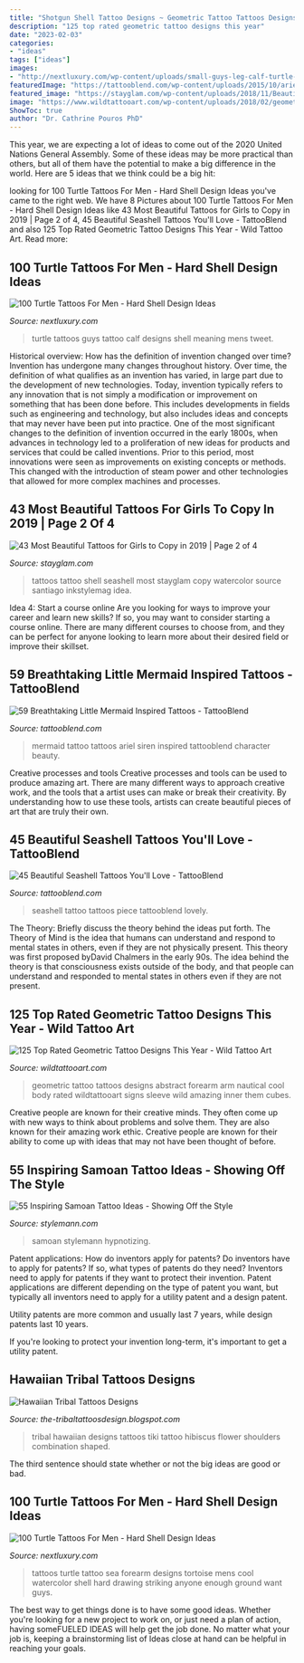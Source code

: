 ```yaml
---
title: "Shotgun Shell Tattoo Designs ~ Geometric Tattoo Tattoos Designs Abstract Forearm Arm Nautical Cool Body Rated Wildtattooart Signs Sleeve Wild Amazing Inner Them Cubes"
description: "125 top rated geometric tattoo designs this year"
date: "2023-02-03"
categories:
- "ideas"
tags: ["ideas"]
images:
- "http://nextluxury.com/wp-content/uploads/small-guys-leg-calf-turtle-tattoo-ideas.jpg"
featuredImage: "https://tattooblend.com/wp-content/uploads/2015/10/ariel-little-mermaid-tattoo-83e.jpg"
featured_image: "https://stayglam.com/wp-content/uploads/2018/11/Beautiful-Shell.jpg"
image: "https://www.wildtattooart.com/wp-content/uploads/2018/02/geometric-tattoos-1102181.jpg"
ShowToc: true
author: "Dr. Cathrine Pouros PhD"
---
```



This year, we are expecting a lot of ideas to come out of the 2020 United Nations General Assembly. Some of these ideas may be more practical than others, but all of them have the potential to make a big difference in the world. Here are 5 ideas that we think could be a big hit:

	

		
looking for 100 Turtle Tattoos For Men - Hard Shell Design Ideas you've came to the right web. We have 8 Pictures about 100 Turtle Tattoos For Men - Hard Shell Design Ideas like 43 Most Beautiful Tattoos for Girls to Copy in 2019 | Page 2 of 4, 45 Beautiful Seashell Tattoos You&#039;ll Love - TattooBlend and also 125 Top Rated Geometric Tattoo Designs This Year - Wild Tattoo Art. Read more:
		
    
## 100 Turtle Tattoos For Men - Hard Shell Design Ideas

<img loading=lazy src="http://nextluxury.com/wp-content/uploads/small-guys-leg-calf-turtle-tattoo-ideas.jpg" onerror="this.onerror=null;this.src='https://tse3.mm.bing.net/th?id=OIP.DE7t_LIgjRRzCR5KZu2cfAHaHa&amp;pid=15.1';" alt="100 Turtle Tattoos For Men - Hard Shell Design Ideas">

_Source: nextluxury.com_

>turtle tattoos guys tattoo calf designs shell meaning mens tweet. 

	

Historical overview: How has the definition of invention changed over time?
Invention has undergone many changes throughout history. Over time, the definition of what qualifies as an invention has varied, in large part due to the development of new technologies. Today, invention typically refers to any innovation that is not simply a modification or improvement on something that has been done before. This includes developments in fields such as engineering and technology, but also includes ideas and concepts that may never have been put into practice.
One of the most significant changes to the definition of invention occurred in the early 1800s, when advances in technology led to a proliferation of new ideas for products and services that could be called inventions. Prior to this period, most innovations were seen as improvements on existing concepts or methods. This changed with the introduction of steam power and other technologies that allowed for more complex machines and processes.

    
## 43 Most Beautiful Tattoos For Girls To Copy In 2019 | Page 2 Of 4

<img loading=lazy src="https://stayglam.com/wp-content/uploads/2018/11/Beautiful-Shell.jpg" onerror="this.onerror=null;this.src='https://tse3.mm.bing.net/th?id=OIP.q-YZFf5JQ9nHip2jkEEOZQHaJQ&amp;pid=15.1';" alt="43 Most Beautiful Tattoos for Girls to Copy in 2019 | Page 2 of 4">

_Source: stayglam.com_

>tattoos tattoo shell seashell most stayglam copy watercolor source santiago inkstylemag idea. 

	

Idea 4: Start a course online
Are you looking for ways to improve your career and learn new skills? If so, you may want to consider starting a course online. There are many different courses to choose from, and they can be perfect for anyone looking to learn more about their desired field or improve their skillset.

    
## 59 Breathtaking Little Mermaid Inspired Tattoos - TattooBlend

<img loading=lazy src="https://tattooblend.com/wp-content/uploads/2015/10/ariel-little-mermaid-tattoo-83e.jpg" onerror="this.onerror=null;this.src='https://tse3.mm.bing.net/th?id=OIP.qEZzQP3gx1IQSFGXNtD2CQHaJ6&amp;pid=15.1';" alt="59 Breathtaking Little Mermaid Inspired Tattoos - TattooBlend">

_Source: tattooblend.com_

>mermaid tattoo tattoos ariel siren inspired tattooblend character beauty. 

	

Creative processes and tools
Creative processes and tools can be used to produce amazing art. There are many different ways to approach creative work, and the tools that a artist uses can make or break their creativity. By understanding how to use these tools, artists can create beautiful pieces of art that are truly their own.

    
## 45 Beautiful Seashell Tattoos You&#039;ll Love - TattooBlend

<img loading=lazy src="https://tattooblend.com/wp-content/uploads/2016/05/seashell-tattoo-design.jpg" onerror="this.onerror=null;this.src='https://tse3.mm.bing.net/th?id=OIP.pWfmkMMLCxtLPBT5Xp2_vQHaHh&amp;pid=15.1';" alt="45 Beautiful Seashell Tattoos You&#039;ll Love - TattooBlend">

_Source: tattooblend.com_

>seashell tattoo tattoos piece tattooblend lovely. 

	

The Theory: Briefly discuss the theory behind the ideas put forth.
The Theory of Mind is the idea that humans can understand and respond to mental states in others, even if they are not physically present. This theory was first proposed byDavid Chalmers in the early 90s. The idea behind the theory is that consciousness exists outside of the body, and that people can understand and responded to mental states in others even if they are not present.

    
## 125 Top Rated Geometric Tattoo Designs This Year - Wild Tattoo Art

<img loading=lazy src="https://www.wildtattooart.com/wp-content/uploads/2018/02/geometric-tattoos-1102181.jpg" onerror="this.onerror=null;this.src='https://tse3.mm.bing.net/th?id=OIP.b0LNsmIW133aAViyKPylwgHaKg&amp;pid=15.1';" alt="125 Top Rated Geometric Tattoo Designs This Year - Wild Tattoo Art">

_Source: wildtattooart.com_

>geometric tattoo tattoos designs abstract forearm arm nautical cool body rated wildtattooart signs sleeve wild amazing inner them cubes. 

	

Creative people are known for their creative minds. They often come up with new ways to think about problems and solve them. They are also known for their amazing work ethic. Creative people are known for their ability to come up with ideas that may not have been thought of before.

    
## 55 Inspiring Samoan Tattoo Ideas - Showing Off The Style

<img loading=lazy src="https://stylemann.com/wp-content/uploads/2016/11/samoan-tattoo-9-650x650.jpg" onerror="this.onerror=null;this.src='https://tse1.mm.bing.net/th?id=OIP.iheIXeE7e2zh5pLVaXOl8wHaHa&amp;pid=15.1';" alt="55 Inspiring Samoan Tattoo Ideas - Showing Off the Style">

_Source: stylemann.com_

>samoan stylemann hypnotizing. 

	

Patent applications: How do inventors apply for patents?
Do inventors have to apply for patents? If so, what types of patents do they need?
Inventors need to apply for patents if they want to protect their invention. Patent applications are different depending on the type of patent you want, but typically all inventors need to apply for a utility patent and a design patent. 

 Utility patents are more common and usually last 7 years, while design patents last 10 years. 

If you're looking to protect your invention long-term, it's important to get a utility patent.

    
## Hawaiian Tribal Tattoos Designs

<img loading=lazy src="http://4.bp.blogspot.com/-t1mdS-f5138/Uj0yNOpp8nI/AAAAAAAAAGw/BTjHmqaNG2g/s1600/tiki+hawaiian+tribal+tattoos+designs.jpg" onerror="this.onerror=null;this.src='https://tse2.mm.bing.net/th?id=OIP.k8LFqN7p22tT_eh4FgxAZwHaGh&amp;pid=15.1';" alt="Hawaiian Tribal Tattoos Designs">

_Source: the-tribaltattoosdesign.blogspot.com_

>tribal hawaiian designs tattoos tiki tattoo hibiscus flower shoulders combination shaped. 

	

The third sentence should state whether or not the big ideas are good or bad.

    
## 100 Turtle Tattoos For Men - Hard Shell Design Ideas

<img loading=lazy src="http://nextluxury.com/wp-content/uploads/cool-watercolor-mens-inner-forearm-turtle-tattoo-ideas.jpg" onerror="this.onerror=null;this.src='https://tse2.mm.bing.net/th?id=OIP.cnS0YKR4E8t24kFBE1fjHQHaFY&amp;pid=15.1';" alt="100 Turtle Tattoos For Men - Hard Shell Design Ideas">

_Source: nextluxury.com_

>tattoos turtle tattoo sea forearm designs tortoise mens cool watercolor shell hard drawing striking anyone enough ground want guys. 

	

The best way to get things done is to have some good ideas. Whether you're looking for a new project to work on, or just need a plan of action, having someFUELED IDEAS will help get the job done. No matter what your job is, keeping a brainstorming list of Ideas close at hand can be helpful in reaching your goals.

